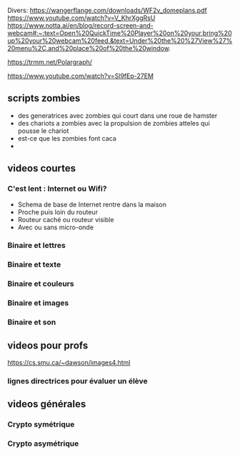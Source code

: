 Divers:
https://wangerflange.com/downloads/WF2v_domeplans.pdf
https://www.youtube.com/watch?v=V_KhrXggRsU
https://www.notta.ai/en/blog/record-screen-and-webcam#:~:text=Open%20QuickTime%20Player%20on%20your,bring%20up%20your%20webcam%20feed.&text=Under%20the%20%27View%27%20menu%2C,and%20place%20of%20the%20window.

https://trmm.net/Polargraph/

https://www.youtube.com/watch?v=Sl9fEp-27EM

## scripts zombies

- des generatrices avec zombies qui court dans une roue de hamster
- des chariots a zombies avec la propulsion de zombies atteles qui pousse le chariot
- est-ce que les zombies font caca
- 

## videos courtes



### C'est lent : Internet ou Wifi?

- Schema de base de Internet rentre dans la maison
- Proche puis loin du routeur
- Routeur caché ou routeur visible
- Avec ou sans micro-onde

### Binaire et lettres
### Binaire et texte
### Binaire et couleurs
### Binaire et images
### Binaire et son


## videos pour profs



https://cs.smu.ca/~dawson/images4.html

### lignes directrices pour évaluer un élève


## videos générales

### Crypto symétrique

### Crypto asymétrique
